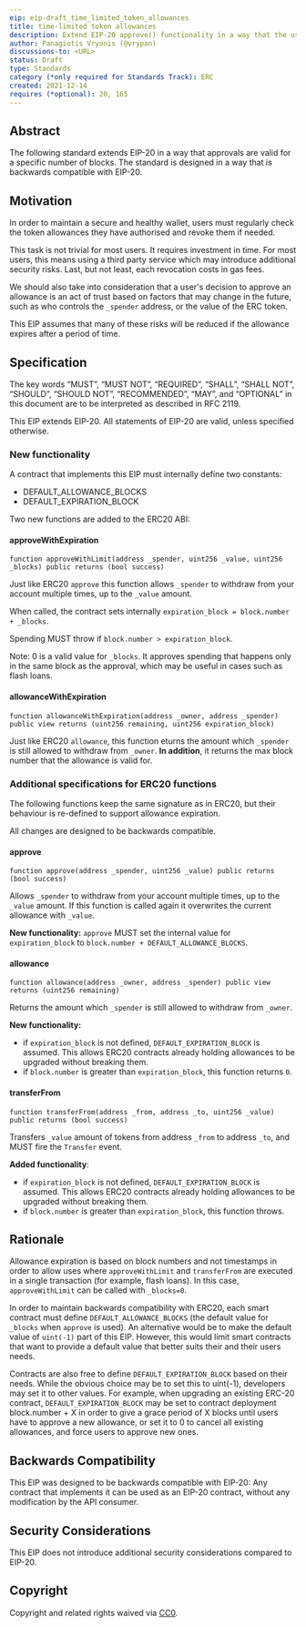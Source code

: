 ```yaml
---
eip: eip-draft_time_limited_token_allowances
title: time-limited token allowances 
description: Extend EIP-20 approve() functionality in a way that the user can set a block number limit after which the approval expires.
author: Panagiotis Vryonis (@vrypan)
discussions-to: <URL>
status: Draft
type: Standards
category (*only required for Standards Track): ERC
created: 2021-12-14
requires (*optional): 20, 165
---
```


## Abstract
The following standard extends EIP-20 in a way that approvals are valid for a specific number of blocks. The standard is designed in a way that is backwards compatible with EIP-20.

## Motivation
In order to maintain a secure and healthy wallet, users must regularly check the token allowances they have authorised and revoke them if needed.

This task is not trivial for most users. It requires investment in time. For most users, this means using a third party service which may introduce additional security risks. Last, but not least, each revocation costs in gas fees.

We should also take into consideration that a user's decision to approve an allowance is an act of trust based on factors that may change in the future, such as who controls the ``_spender`` address, or the value of the ERC token. 

This EIP assumes that many of these risks will be reduced if the allowance expires after a period of time.

## Specification
The key words “MUST”, “MUST NOT”, “REQUIRED”, “SHALL”, “SHALL NOT”, “SHOULD”, “SHOULD NOT”, “RECOMMENDED”, “MAY”, and “OPTIONAL” in this document are to be interpreted as described in RFC 2119.

This EIP extends EIP-20. All statements of EIP-20 are valid, unless specified otherwise.

### New functionality
A contract that implements this EIP must internally define two constants:
- DEFAULT_ALLOWANCE_BLOCKS
- DEFAULT_EXPIRATION_BLOCK

Two new functions are added to the ERC20 ABI:

#### approveWithExpiration
```sol
function approveWithLimit(address _spender, uint256 _value, uint256 _blocks) public returns (bool success)
```

Just like ERC20 ``approve`` this function allows `_spender` to withdraw from your account multiple times, up to the `_value` amount.

When called, the contract sets internally ``expiration_block = block.number + _blocks``. 

Spending MUST throw if ``block.number > expiration_block``.

Note: 0 is a valid value for ``_blocks``. It approves spending that happens only in the same block as the approval, which may be useful in cases such as flash loans. 

#### allowanceWithExpiration
```sol
function allowanceWithExpiration(address _owner, address _spender) public view returns (uint256 remaining, uint256 expiration_block)
```
Just like ERC20 `allowance`, this function eturns the amount which `_spender` is still allowed to withdraw from `_owner`. **In addition**, it returns the max block number that the allowance is valid for.

### Additional specifications for ERC20 functions 

The following functions keep the same signature as in ERC20, but their behaviour is re-defined to support allowance expiration. 

All changes are designed to be backwards compatible.

#### approve
```sol
function approve(address _spender, uint256 _value) public returns (bool success)
```
Allows `_spender` to withdraw from your account multiple times, up to the `_value` amount. If this function is called again it overwrites the current allowance with `_value`.

**New functionality:** ``approve`` MUST set the internal value for ``expiration_block`` to ``block.number + DEFAULT_ALLOWANCE_BLOCKS``.

#### allowance 
```sol
function allowance(address _owner, address _spender) public view returns (uint256 remaining)
```

Returns the amount which `_spender` is still allowed to withdraw from `_owner`. 

**New functionality:** 
- if `expiration_block` is not defined, ``DEFAULT_EXPIRATION_BLOCK`` is assumed. This allows ERC20 contracts already holding allowances to be upgraded without breaking them.
- if `block.number` is greater than `expiration_block`, this function returns ``0``.

#### transferFrom
```sol
function transferFrom(address _from, address _to, uint256 _value) public returns (bool success)
```
Transfers `_value` amount of tokens from address `_from` to address `_to`, and MUST fire the `Transfer` event. 

**Added functionality**: 
- if `expiration_block` is not defined, ``DEFAULT_EXPIRATION_BLOCK`` is assumed. This allows ERC20 contracts already holding allowances to be upgraded without breaking them.
- if `block.number` is greater than `expiration_block`, this function throws.

## Rationale

Allowance expiration is based on block numbers and not timestamps in order to allow uses where ``approveWithLimit`` and ``transferFrom`` are executed in a single transaction (for example, flash loans). In this case, ``approveWithLimit`` can be called with ``_blocks=0``.

In order to maintain backwards compatibility with ERC20, each smart contract must define ``DEFAULT_ALLOWANCE_BLOCKS`` (the default value for ``_blocks`` when ``approve`` is used). An alternative would be to make the default value of ``uint(-1)`` part of this EIP. However, this would limit smart contracts that want to provide a default value that better suits their and their users needs.

Contracts are also free to define ``DEFAULT_EXPIRATION_BLOCK`` based on their needs. While the obvious choice may be to set this to uint(-1), developers may set it to other values. For example, when upgrading an existing ERC-20 contract, ``DEFAULT_EXPIRATION_BLOCK`` may be set to contract deployment block.number + X in order to give a grace period of X blocks until users have to approve a new allowance, or set it to 0 to cancel all existing allowances, and force users to approve new ones.

## Backwards Compatibility
This EIP was designed to be backwards compatible with EIP-20: Any contract that implements it can be used as an EIP-20 contract, without any modification by the API consumer.

## Security Considerations
This EIP does not introduce additional security considerations compared to EIP-20.

## Copyright
Copyright and related rights waived via [CC0](https://creativecommons.org/publicdomain/zero/1.0/).
